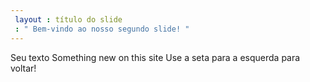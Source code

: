 ```yaml
---
 layout : título do slide
 : " Bem-vindo ao nosso segundo slide! "
---
```

Seu texto Something new on this site
Use a seta para a esquerda para voltar!
